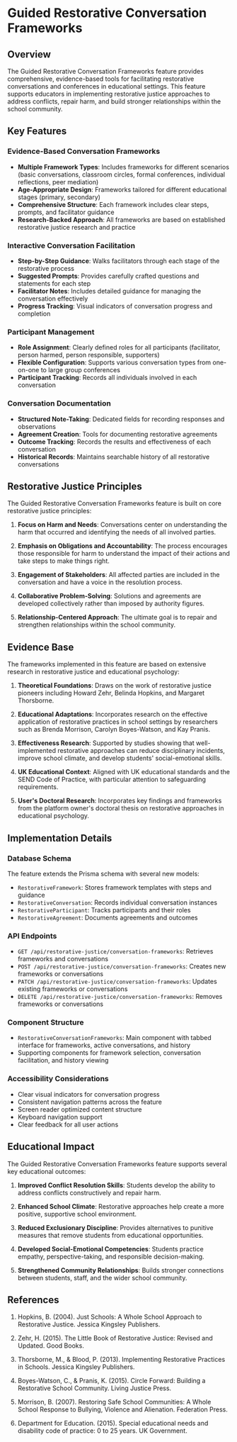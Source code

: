 # Guided Restorative Conversation Frameworks

## Overview

The Guided Restorative Conversation Frameworks feature provides comprehensive, evidence-based tools for facilitating restorative conversations and conferences in educational settings. This feature supports educators in implementing restorative justice approaches to address conflicts, repair harm, and build stronger relationships within the school community.

## Key Features

### Evidence-Based Conversation Frameworks
- **Multiple Framework Types**: Includes frameworks for different scenarios (basic conversations, classroom circles, formal conferences, individual reflections, peer mediation)
- **Age-Appropriate Design**: Frameworks tailored for different educational stages (primary, secondary)
- **Comprehensive Structure**: Each framework includes clear steps, prompts, and facilitator guidance
- **Research-Backed Approach**: All frameworks are based on established restorative justice research and practice

### Interactive Conversation Facilitation
- **Step-by-Step Guidance**: Walks facilitators through each stage of the restorative process
- **Suggested Prompts**: Provides carefully crafted questions and statements for each step
- **Facilitator Notes**: Includes detailed guidance for managing the conversation effectively
- **Progress Tracking**: Visual indicators of conversation progress and completion

### Participant Management
- **Role Assignment**: Clearly defined roles for all participants (facilitator, person harmed, person responsible, supporters)
- **Flexible Configuration**: Supports various conversation types from one-on-one to large group conferences
- **Participant Tracking**: Records all individuals involved in each conversation

### Conversation Documentation
- **Structured Note-Taking**: Dedicated fields for recording responses and observations
- **Agreement Creation**: Tools for documenting restorative agreements
- **Outcome Tracking**: Records the results and effectiveness of each conversation
- **Historical Records**: Maintains searchable history of all restorative conversations

## Restorative Justice Principles

The Guided Restorative Conversation Frameworks feature is built on core restorative justice principles:

1. **Focus on Harm and Needs**: Conversations center on understanding the harm that occurred and identifying the needs of all involved parties.

2. **Emphasis on Obligations and Accountability**: The process encourages those responsible for harm to understand the impact of their actions and take steps to make things right.

3. **Engagement of Stakeholders**: All affected parties are included in the conversation and have a voice in the resolution process.

4. **Collaborative Problem-Solving**: Solutions and agreements are developed collectively rather than imposed by authority figures.

5. **Relationship-Centered Approach**: The ultimate goal is to repair and strengthen relationships within the school community.

## Evidence Base

The frameworks implemented in this feature are based on extensive research in restorative justice and educational psychology:

1. **Theoretical Foundations**: Draws on the work of restorative justice pioneers including Howard Zehr, Belinda Hopkins, and Margaret Thorsborne.

2. **Educational Adaptations**: Incorporates research on the effective application of restorative practices in school settings by researchers such as Brenda Morrison, Carolyn Boyes-Watson, and Kay Pranis.

3. **Effectiveness Research**: Supported by studies showing that well-implemented restorative approaches can reduce disciplinary incidents, improve school climate, and develop students' social-emotional skills.

4. **UK Educational Context**: Aligned with UK educational standards and the SEND Code of Practice, with particular attention to safeguarding requirements.

5. **User's Doctoral Research**: Incorporates key findings and frameworks from the platform owner's doctoral thesis on restorative approaches in educational psychology.

## Implementation Details

### Database Schema
The feature extends the Prisma schema with several new models:
- `RestorativeFramework`: Stores framework templates with steps and guidance
- `RestorativeConversation`: Records individual conversation instances
- `RestorativeParticipant`: Tracks participants and their roles
- `RestorativeAgreement`: Documents agreements and outcomes

### API Endpoints
- `GET /api/restorative-justice/conversation-frameworks`: Retrieves frameworks and conversations
- `POST /api/restorative-justice/conversation-frameworks`: Creates new frameworks or conversations
- `PATCH /api/restorative-justice/conversation-frameworks`: Updates existing frameworks or conversations
- `DELETE /api/restorative-justice/conversation-frameworks`: Removes frameworks or conversations

### Component Structure
- `RestorativeConversationFrameworks`: Main component with tabbed interface for frameworks, active conversations, and history
- Supporting components for framework selection, conversation facilitation, and history viewing

### Accessibility Considerations
- Clear visual indicators for conversation progress
- Consistent navigation patterns across the feature
- Screen reader optimized content structure
- Keyboard navigation support
- Clear feedback for all user actions

## Educational Impact

The Guided Restorative Conversation Frameworks feature supports several key educational outcomes:

1. **Improved Conflict Resolution Skills**: Students develop the ability to address conflicts constructively and repair harm.

2. **Enhanced School Climate**: Restorative approaches help create a more positive, supportive school environment.

3. **Reduced Exclusionary Discipline**: Provides alternatives to punitive measures that remove students from educational opportunities.

4. **Developed Social-Emotional Competencies**: Students practice empathy, perspective-taking, and responsible decision-making.

5. **Strengthened Community Relationships**: Builds stronger connections between students, staff, and the wider school community.

## References

1. Hopkins, B. (2004). Just Schools: A Whole School Approach to Restorative Justice. Jessica Kingsley Publishers.

2. Zehr, H. (2015). The Little Book of Restorative Justice: Revised and Updated. Good Books.

3. Thorsborne, M., & Blood, P. (2013). Implementing Restorative Practices in Schools. Jessica Kingsley Publishers.

4. Boyes-Watson, C., & Pranis, K. (2015). Circle Forward: Building a Restorative School Community. Living Justice Press.

5. Morrison, B. (2007). Restoring Safe School Communities: A Whole School Response to Bullying, Violence and Alienation. Federation Press.

6. Department for Education. (2015). Special educational needs and disability code of practice: 0 to 25 years. UK Government.
